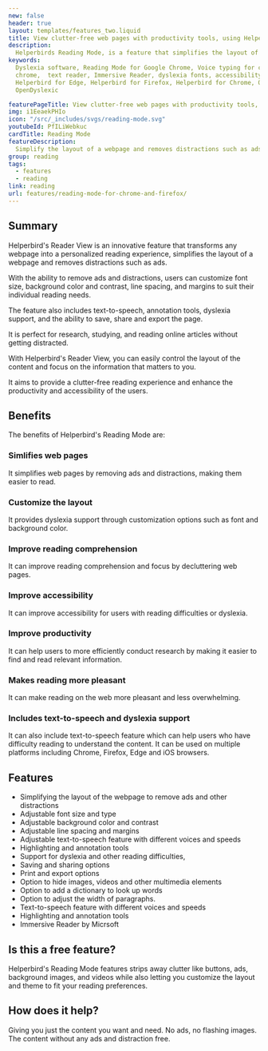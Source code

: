 ```yaml
---
new: false
header: true
layout: templates/features_two.liquid
title: View clutter-free web pages with productivity tools, using Helperbirds' Reading Mode.
description:
  Helperbirds Reading Mode, is a feature that simplifies the layout of a webpage and removes distractions such as ads and multimedia elements. Which providing a clutter-free reading experience with accessibility and productivity tools.
keywords:
  Dyslexia software, Reading Mode for Google Chrome, Voice typing for chrome, Text to speech for
  chrome,  text reader, Immersive Reader, dyslexia fonts, accessibility software, dyslexia software,
  Helperbird for Edge, Helperbird for Firefox, Helperbird for Chrome, Opendyslexic for Chrome,
  OpenDyslexic

featurePageTitle: View clutter-free web pages with productivity tools, using Helperbirds' Reading Mode.
img: i1EeaekPHIo
icon: "/src/_includes/svgs/reading-mode.svg"
youtubeId: PfILiWebkuc
cardTitle: Reading Mode
featureDescription:
  Simplify the layout of a webpage and removes distractions such as ads and multimedia elements. Which providing a clutter-free reading experience with accessibility and productivity tools.
group: reading
tags: 
  - features
  - reading
link: reading
url: features/reading-mode-for-chrome-and-firefox/
---
```



## Summary

Helperbird's Reader View is an innovative feature that transforms any webpage into a personalized reading experience, simplifies the layout of a webpage and removes distractions such as ads.

With the ability to remove ads and distractions, users can customize font size, background color and contrast, line spacing, and margins to suit their individual reading needs. 

The feature also includes text-to-speech, annotation tools, dyslexia support, and the ability to save, share and export the page. 

It is perfect for research, studying, and reading online articles without getting distracted.

With Helperbird's Reader View, you can easily control the layout of the content and focus on the information that matters to you.

It aims to provide a clutter-free reading experience and enhance the productivity and accessibility of the users.

## Benefits

The benefits of Helperbird's Reading Mode are:

### Simlifies web pages
It simplifies web pages by removing ads and distractions, making them easier to read.

### Customize the layout
It provides dyslexia support through customization options such as font and background color.

### Improve reading comprehension
It can improve reading comprehension and focus by decluttering web pages.

### Improve accessibility
It can improve accessibility for users with reading difficulties or dyslexia.

### Improve productivity
It can help users to more efficiently conduct research by making it easier to find and read relevant information.

### Makes reading more pleasant
It can make reading on the web more pleasant and less overwhelming.

### Includes text-to-speech and dyslexia support
It can also include text-to-speech feature which can help users who have difficulty reading to understand the content.
It can be used on multiple platforms including Chrome, Firefox, Edge and iOS browsers.


## Features

- Simplifying the layout of the webpage to remove ads and other distractions
- Adjustable font size and type
- Adjustable background color and contrast
- Adjustable line spacing and margins
- Adjustable text-to-speech feature with different voices and speeds
- Highlighting and annotation tools
- Support for dyslexia and other reading difficulties,
- Saving and sharing options
- Print and export options
- Option to hide images, videos and other multimedia elements
- Option to add a dictionary to look up words
- Option to adjust the width of paragraphs.
- Text-to-speech feature with different voices and speeds
- Highlighting and annotation tools
- Immersive Reader by Micrsoft

## Is this a free feature?

Helperbird's Reading Mode features strips away clutter like buttons, ads, background images, and videos while also letting you customize the layout and theme to fit your reading preferences.


       

## How does it help?

Giving you just the content you want and need. 
No ads, no flashing images. 
The content without any ads and distraction free.


